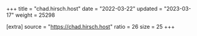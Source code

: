 +++
title = "chad.hirsch.host"
date = "2022-03-22"
updated = "2023-03-17"
weight = 25298

[extra]
source = "https://chad.hirsch.host"
ratio = 26
size = 25
+++
